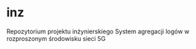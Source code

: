 # inz
Repozytorium projektu inżynierskiego System agregacji logów w rozproszonym środowisku sieci 5G
